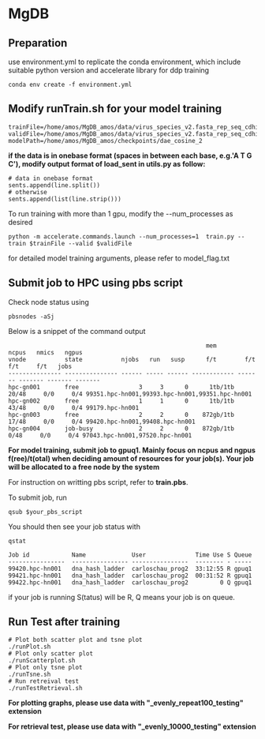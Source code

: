 # MgDB

## Preparation

use environment.yml to replicate the conda environment, which include suitable python version and accelerate library for ddp training 
```
conda env create -f environment.yml
```

## Modify runTrain.sh for your model training

```
trainFile=/home/amos/MgDB_amos/data/virus_species_v2.fasta_rep_seq_cdhit80.fasta_onebase_10percent_evenly_10000_testing
validFile=/home/amos/MgDB_amos/data/virus_species_v2.fasta_rep_seq_cdhit80.fasta_onebase_10percent_evenly_10000_testing
modelPath=/home/amos/MgDB_amos/checkpoints/dae_cosine_2
```
**if the data is in onebase format (spaces in between each base, e.g.'A T G C'), modify output format of load_sent in utils.py as follow:**
```
# data in onebase format
sents.append(line.split())
# otherwise
sents.append(list(line.strip()))
```

To run training with more than 1 gpu, modify the --num_processes as desired
```
python -m accelerate.commands.launch --num_processes=1  train.py --train $trainFile --valid $validFile
```

for detailed model training arguments, please refer to model_flag.txt

## Submit job to HPC using pbs script

Check node status using
```
pbsnodes -aSj
```

Below is a snippet of the command output
```
                                                        mem       ncpus   nmics   ngpus
vnode           state           njobs   run   susp      f/t        f/t     f/t     f/t   jobs
--------------- --------------- ------ ----- ------ ------------ ------- ------- ------- -------
hpc-gn001       free                 3     3      0      1tb/1tb   20/48     0/0     0/4 99351.hpc-hn001,99393.hpc-hn001,99351.hpc-hn001
hpc-gn002       free                 1     1      0      1tb/1tb   43/48     0/0     0/4 99179.hpc-hn001
hpc-gn003       free                 2     2      0    872gb/1tb   17/48     0/0     0/4 99420.hpc-hn001,99408.hpc-hn001
hpc-gn004       job-busy             2     2      0    872gb/1tb    0/48     0/0     0/4 97043.hpc-hn001,97520.hpc-hn001
```
**For model training, submit job to gpuq1. Mainly focus on ncpus and ngpus f(ree)/t(otal) when deciding amount of resources for your job(s). Your job will be allocated to a free node by the system**

For instruction on writting pbs script, refer to **train.pbs**.

To submit job, run 
```
qsub $your_pbs_script
```

You should then see your job status with
```
qstat
```

```
Job id            Name             User              Time Use S Queue
----------------  ---------------- ----------------  -------- - -----
99420.hpc-hn001   dna_hash_ladder  carloschau_prog2  33:12:55 R gpuq1           
99421.hpc-hn001   dna_hash_ladder  carloschau_prog2  00:31:52 R gpuq1           
99422.hpc-hn001   dna_hash_ladder  carloschau_prog2         0 Q gpuq1           
```
if your job is running S(tatus) will be R, Q means your job is on queue.

## Run Test after training

```
# Plot both scatter plot and tsne plot
./runPlot.sh
# Plot only scatter plot
./runScatterplot.sh
# Plot only tsne plot
./runTsne.sh
# Run retreival test
./runTestRetrieval.sh
```

**For plotting graphs, please use data with "_evenly_repeat100_testing" extension**

**For retrieval test, please use data with "_evenly_10000_testing" extension**

